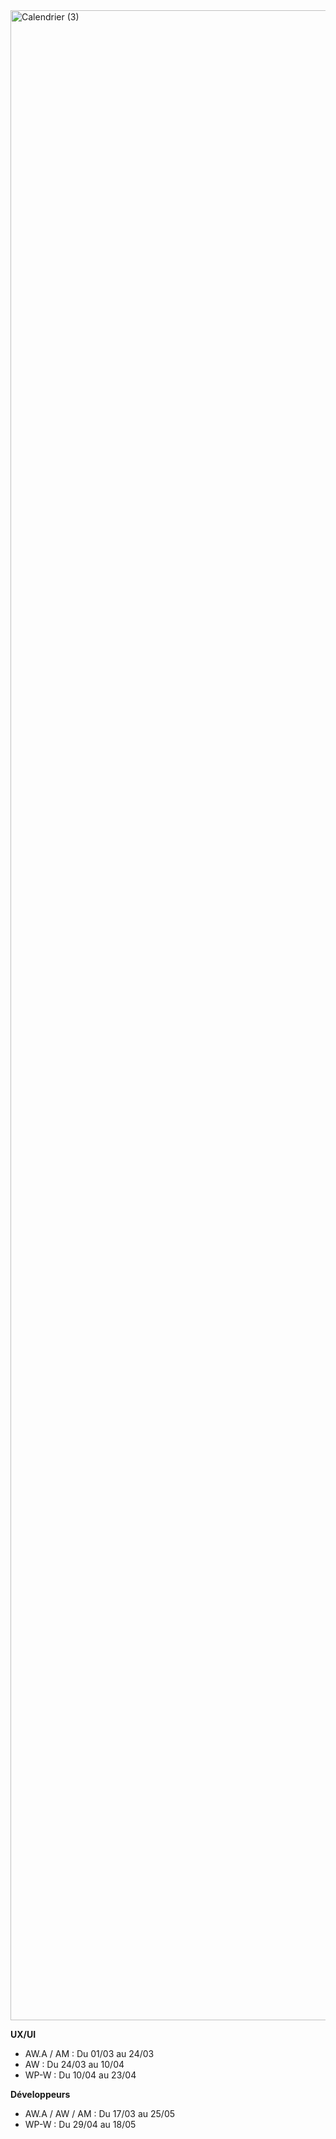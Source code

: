 <img width="3216" alt="Calendrier (3)" src="https://user-images.githubusercontent.com/44671677/233956822-95faad60-7e51-4705-9f50-d15aab573ba8.png">

**UX/UI**

- AW.A / AM : Du 01/03 au 24/03
- AW : Du 24/03 au 10/04
- WP-W : Du 10/04 au 23/04

**Développeurs**

- AW.A / AW / AM : Du 17/03 au 25/05
- WP-W : Du 29/04 au 18/05
